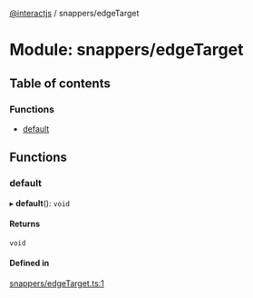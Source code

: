 [@interactjs](../README.md) / snappers/edgeTarget

# Module: snappers/edgeTarget

## Table of contents

### Functions

- [default](snappers_edgeTarget.md#default)

## Functions

### default

▸ **default**(): `void`

#### Returns

`void`

#### Defined in

[snappers/edgeTarget.ts:1](https://github.com/ehtick/interact.js/blob/d3d4746/packages/@interactjs/snappers/edgeTarget.ts#L1)
